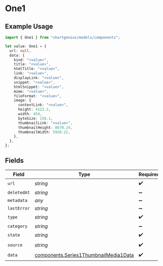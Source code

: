 # One1

## Example Usage

```typescript
import { One1 } from "shortgenius/models/components";

let value: One1 = {
  url: null,
  data: {
    kind: "<value>",
    title: "<value>",
    htmlTitle: "<value>",
    link: "<value>",
    displayLink: "<value>",
    snippet: "<value>",
    htmlSnippet: "<value>",
    mime: "<value>",
    fileFormat: "<value>",
    image: {
      contextLink: "<value>",
      height: 4122.2,
      width: 454,
      byteSize: 156.1,
      thumbnailLink: "<value>",
      thumbnailHeight: 8670.24,
      thumbnailWidth: 5920.22,
    },
  },
};
```

## Fields

| Field                                                                                          | Type                                                                                           | Required                                                                                       | Description                                                                                    |
| ---------------------------------------------------------------------------------------------- | ---------------------------------------------------------------------------------------------- | ---------------------------------------------------------------------------------------------- | ---------------------------------------------------------------------------------------------- |
| `url`                                                                                          | *string*                                                                                       | :heavy_check_mark:                                                                             | N/A                                                                                            |
| `deletedAt`                                                                                    | *string*                                                                                       | :heavy_minus_sign:                                                                             | N/A                                                                                            |
| `metadata`                                                                                     | *any*                                                                                          | :heavy_minus_sign:                                                                             | N/A                                                                                            |
| `lastError`                                                                                    | *string*                                                                                       | :heavy_minus_sign:                                                                             | N/A                                                                                            |
| `type`                                                                                         | *string*                                                                                       | :heavy_check_mark:                                                                             | N/A                                                                                            |
| `category`                                                                                     | *string*                                                                                       | :heavy_minus_sign:                                                                             | N/A                                                                                            |
| `state`                                                                                        | *string*                                                                                       | :heavy_check_mark:                                                                             | N/A                                                                                            |
| `source`                                                                                       | *string*                                                                                       | :heavy_check_mark:                                                                             | N/A                                                                                            |
| `data`                                                                                         | [components.Series1ThumbnailMedia1Data](../../models/components/series1thumbnailmedia1data.md) | :heavy_check_mark:                                                                             | N/A                                                                                            |